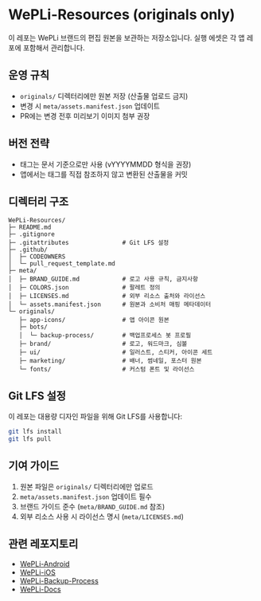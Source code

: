 # WePLi-Resources (originals only)

이 레포는 WePLi 브랜드의 편집 원본을 보관하는 저장소입니다.
실행 에셋은 각 앱 레포에 포함해서 관리합니다.

## 운영 규칙

- `originals/` 디렉터리에만 원본 저장 (산출물 업로드 금지)
- 변경 시 `meta/assets.manifest.json` 업데이트
- PR에는 변경 전후 미리보기 이미지 첨부 권장

## 버전 전략

- 태그는 문서 기준으로만 사용 (vYYYYMMDD 형식을 권장)
- 앱에서는 태그를 직접 참조하지 않고 변환된 산출물을 커밋

## 디렉터리 구조

```
WePLi-Resources/
├─ README.md
├─ .gitignore
├─ .gitattributes               # Git LFS 설정
├─ .github/
│  ├─ CODEOWNERS
│  └─ pull_request_template.md
├─ meta/
│  ├─ BRAND_GUIDE.md            # 로고 사용 규칙, 금지사항
│  ├─ COLORS.json               # 팔레트 정의
│  ├─ LICENSES.md               # 외부 리소스 출처와 라이선스
│  └─ assets.manifest.json      # 원본과 소비처 매핑 메타데이터
└─ originals/
   ├─ app-icons/                # 앱 아이콘 원본
   ├─ bots/
   │  └─ backup-process/        # 백업프로세스 봇 프로필
   ├─ brand/                    # 로고, 워드마크, 심볼
   ├─ ui/                       # 일러스트, 스티커, 아이콘 세트
   ├─ marketing/                # 배너, 썸네일, 포스터 원본
   └─ fonts/                    # 커스텀 폰트 및 라이선스
```

## Git LFS 설정

이 레포는 대용량 디자인 파일을 위해 Git LFS를 사용합니다:

```bash
git lfs install
git lfs pull
```

## 기여 가이드

1. 원본 파일은 `originals/` 디렉터리에만 업로드
2. `meta/assets.manifest.json` 업데이트 필수
3. 브랜드 가이드 준수 (`meta/BRAND_GUIDE.md` 참조)
4. 외부 리소스 사용 시 라이선스 명시 (`meta/LICENSES.md`)

## 관련 레포지토리

- [WePLi-Android](https://github.com/WePLi-Team/WePLi-Android)
- [WePLi-iOS](https://github.com/WePLi-Team/WePLi-iOS)
- [WePLi-Backup-Process](https://github.com/WePLi-Team/WePLi-Backup-Process)
- [WePLi-Docs](https://github.com/WePLi-Team/WePLi-Docs)